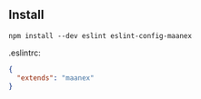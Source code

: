 ## Install

```shell
npm install --dev eslint eslint-config-maanex
```

.eslintrc:
``` json
{
  "extends": "maanex"
}
```